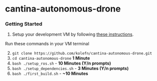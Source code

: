 # cantina-autonomous-drone

### Getting Started
1. Setup your development VM by following [these instructions](https://github.com/Kolefn/cantina-autonomous-drone/wiki/VM-Setup).

Run these commands in your VM terminal

2. `git clone https://github.com/kolefn/cantina-autonomous-drone.git`
3. `cd cantina-autonomous-drone` **1 Minute**
4. `bash ./setup_ros.sh` - **10 Minutes (Y/n prompts)**
5. `bash ./setup_dependencies.sh` - **3 Minutes (Y/n prompts)**
6. `bash ./first_build.sh` - **~10 Minutes**
